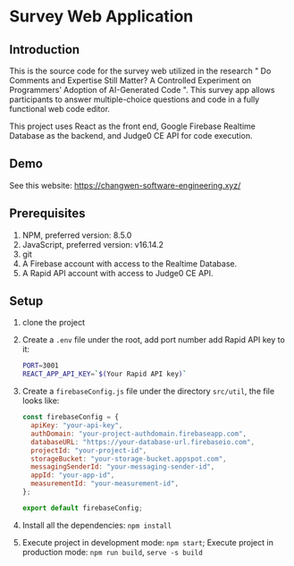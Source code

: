 # Survey Web Application

## Introduction

This is the source code for the survey web utilized in the research " Do Comments and Expertise Still Matter? A Controlled Experiment on Programmers’ Adoption of AI-Generated Code ". This survey app allows participants to answer multiple-choice questions and code in a fully functional web code editor.

This project uses React as the front end, Google Firebase Realtime Database as the backend, and Judge0 CE API for code execution.

## Demo

See this website: https://changwen-software-engineering.xyz/

## Prerequisites

1. NPM, preferred version: 8.5.0
2. JavaScript, preferred version: v16.14.2
3. git
4. A Firebase account with access to the Realtime Database.
5. A Rapid API account with access to Judge0 CE API.

## Setup

1. clone the project

2. Create a `.env` file under the root, add port number add Rapid API key to it:

   ```bash
   PORT=3001
   REACT_APP_API_KEY=`$(Your Rapid API key)`
   ```

3. Create a `firebaseConfig.js` file under the directory `src/util`, the file looks like:

   ```javascript
   const firebaseConfig = {
     apiKey: "your-api-key",
     authDomain: "your-project-authdomain.firebaseapp.com",
     databaseURL: "https://your-database-url.firebaseio.com",
     projectId: "your-project-id",
     storageBucket: "your-storage-bucket.appspot.com",
     messagingSenderId: "your-messaging-sender-id",
     appId: "your-app-id",
     measurementId: "your-measurement-id",
   };

   export default firebaseConfig;
   ```

4. Install all the dependencies: `npm install`

5. Execute project in development mode: `npm start`; Execute project in production mode: `npm run build`, `serve -s build`
